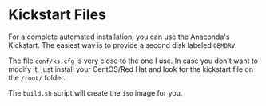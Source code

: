 # Kickstart Files

For a complete automated installation, you can use the Anaconda's Kickstart. The easiest way is
to provide a second disk labeled `OEMDRV`.

The file `conf/ks.cfg` is very close to the one I use. In case you don't want to modify it, just
install your CentOS/Red Hat and look for the kickstart file on the `/root/` folder.

The `build.sh` script will create the `iso` image for you.
